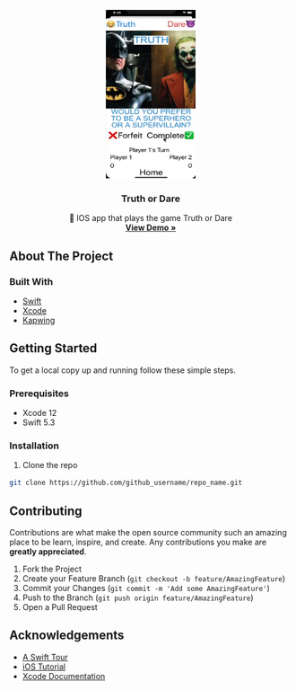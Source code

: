 <!-- PROJECT LOGO -->
<p align="center">
  <a href="https://github.com/github_username/repo_name">
    <IMG SRC="truthdare.gif" alt="Logo" width="160" height="300">
  </a>

  <h3 align="center">Truth or Dare</h3>

  <p align="center">
    📱 IOS app that plays the game Truth or Dare
    <br />
    <a href="https://github.com/github_username/repo_name"><strong>View Demo »</strong></a>
  </p>
</p>



<!-- ABOUT THE PROJECT -->
## About The Project

### Built With

* [Swift](https://swift.org/documentation/)
* [Xcode](https://developer.apple.com/xcode/)
* [Kapwing](https://www.kapwing.com/)



<!-- GETTING STARTED -->
## Getting Started

To get a local copy up and running follow these simple steps.

### Prerequisites

* Xcode 12
* Swift 5.3

### Installation

1. Clone the repo
```sh
git clone https://github.com/github_username/repo_name.git
```



<!-- CONTRIBUTING -->
## Contributing

Contributions are what make the open source community such an amazing place to be learn, inspire, and create. Any contributions you make are **greatly appreciated**.

1. Fork the Project
2. Create your Feature Branch (`git checkout -b feature/AmazingFeature`)
3. Commit your Changes (`git commit -m 'Add some AmazingFeature'`)
4. Push to the Branch (`git push origin feature/AmazingFeature`)
5. Open a Pull Request



<!-- ACKNOWLEDGEMENTS -->
## Acknowledgements

* [A Swift Tour](https://docs.swift.org/swift-book/GuidedTour/GuidedTour.html)
* [iOS Tutorial](https://www.youtube.com/watch?v=09TeUXjzpKs&t=10377s&ab_channel=CodeWithChris)
* [Xcode Documentation](https://developer.apple.com/documentation/xcode/)
